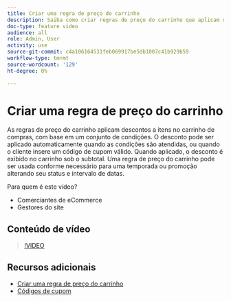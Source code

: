 ```yaml
---
title: Criar uma regra de preço do carrinho
description: Saiba como criar regras de preço do carrinho que aplicam descontos no carrinho de compras com base em um conjunto de condições.
doc-type: feature video
audience: all
role: Admin, User
activity: use
source-git-commit: c4a106164531feb069917be5db1007c41b929b59
workflow-type: tm+mt
source-wordcount: '129'
ht-degree: 0%

---
```


# Criar uma regra de preço do carrinho

As regras de preço do carrinho aplicam descontos a itens no carrinho de compras, com base em um conjunto de condições. O desconto pode ser aplicado automaticamente quando as condições são atendidas, ou quando o cliente insere um código de cupom válido. Quando aplicado, o desconto é exibido no carrinho sob o subtotal. Uma regra de preço do carrinho pode ser usada conforme necessário para uma temporada ou promoção alterando seu status e intervalo de datas.

Para quem é este vídeo?

- Comerciantes de eCommerce
- Gestores do site

## Conteúdo de vídeo

>[!VIDEO](https://video.tv.adobe.com/v/343835?quality=12&learn=on)

## Recursos adicionais

- [Criar uma regra de preço do carrinho](https://docs.magento.com/user-guide/marketing/price-rules-cart-create.html)
- [Códigos de cupom](https://docs.magento.com/user-guide/marketing/price-rules-cart-coupon.html)
